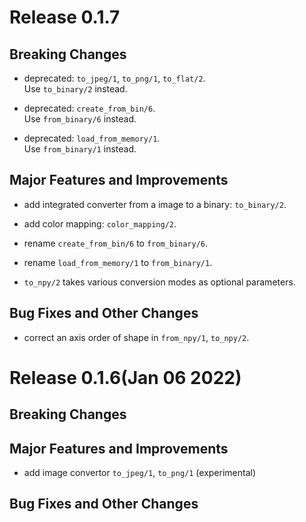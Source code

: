 # Release 0.1.7

## Breaking Changes

* deprecated: `to_jpeg/1`, `to_png/1`, `to_flat/2`.<br>
  Use `to_binary/2` instead.

* deprecated: `create_from_bin/6`.<br>
  Use `from_binary/6` instead.

* deprecated: `load_from_memory/1`.<br>
  Use `from_binary/1` instead.

## Major Features and Improvements

* add integrated converter from a image to a binary: `to_binary/2`.

* add color mapping: `color_mapping/2`.

* rename `create_from_bin/6` to `from_binary/6`.

* rename `load_from_memory/1` to `from_binary/1`.

* `to_npy/2` takes various conversion modes as optional parameters.

## Bug Fixes and Other Changes

* correct an axis order of shape in `from_npy/1`, `to_npy/2`.

# Release 0.1.6(Jan 06 2022)

## Breaking Changes

## Major Features and Improvements

* add image convertor `to_jpeg/1`, `to_png/1` (experimental)

## Bug Fixes and Other Changes
